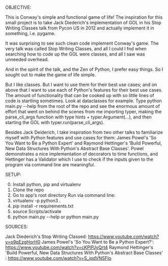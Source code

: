 OBJECTIVE: 

This is Conway's simple and functional game of life! The inspiration for this small project is to take Jack Diederich's implementation of GOL in his Stop Writing Classes talk from Pycon US in 2012 and actually implement it in something, i.e. pygame.

It was surprising to see such clean code implement Conway's game. The very talk was called Stop Writing Classes, and all I could I fnd when searching how to code up the GOL were classes,
and all I saw was unneeded overhead. 

And in the spirit of the talk, and the Zen of Python, I prefer easy things. So I sought out to make the game of life simple.

But I like classes. But I want to use them for their best use cases; and on above that I want to use each of Python's features for their best use cases. The amount of functionality that can be cooked up with so little lines of code is startling sometimes. Look at dataclasses for example. Type python main.py --help from the root of the repo and see the enormous amount of effort that went on behind the scenes from me importing typer, making the parse_cli_args function with type hints + typer.Argument(...), and then starting the GOL with typer.run(parse_cli_args).

Besides Jack Deiderich, I take inspiration from two other talks to familiarize myself with Python features and use cases for them: James Powel's 'So You Want to Be a Python Expert' and Raymond Hettinger's 'Build Powerful, New Data Structures With Python's Abstract Base Classes'. Powel demonstrates a nice implementation of decorators to time functions, and Hettinger has a Validator which I use to check if the inputs given to the program via command line are meaningful.  

SETUP:

0. Install python, pip and virtualenv
1. Clone the repo
2. Go to app's root directory 
Run via command line: 
3. virtualenv -p python3 .
4. pip install -r requirements.txt
5. source Scripts/activate
6. python main.py --help or python main.py

SOURCES:

Jack Diederich's Stop Writing Classed: https://www.youtube.com/watch?v=o9pEzgHorH0
James Powel's 'So You Want to Be a Python Expert?': https://www.youtube.com/watch?v=cKPlPJyQrt4
Raymond Hettinger's 'Build Powerful, New Data Structures With Python's Abstract Base Classes' : https://www.youtube.com/watch?v=S_ipdVNSFlo